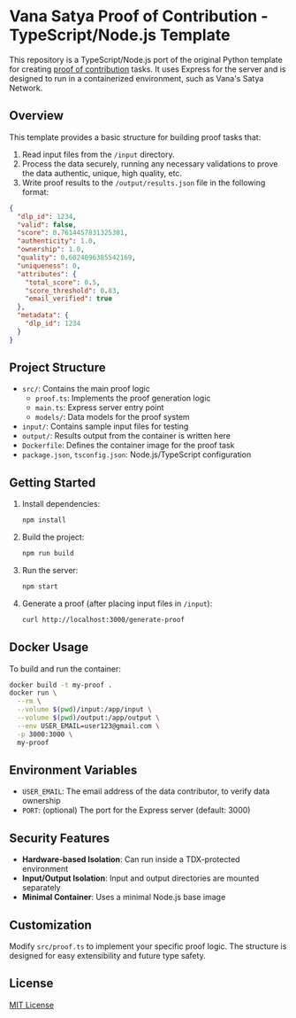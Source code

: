 # Vana Satya Proof of Contribution - TypeScript/Node.js Template

This repository is a TypeScript/Node.js port of the original Python template for creating [proof of contribution](https://docs.vana.org/docs/proof-of-contribution/) tasks. It uses Express for the server and is designed to run in a containerized environment, such as Vana's Satya Network.

## Overview

This template provides a basic structure for building proof tasks that:

1. Read input files from the `/input` directory.
2. Process the data securely, running any necessary validations to prove the data authentic, unique, high quality, etc.
3. Write proof results to the `/output/results.json` file in the following format:

```json
{
  "dlp_id": 1234,
  "valid": false,
  "score": 0.7614457831325301,
  "authenticity": 1.0,
  "ownership": 1.0,
  "quality": 0.6024096385542169,
  "uniqueness": 0,
  "attributes": {
    "total_score": 0.5,
    "score_threshold": 0.83,
    "email_verified": true
  },
  "metadata": {
    "dlp_id": 1234
  }
}
```

## Project Structure

- `src/`: Contains the main proof logic
    - `proof.ts`: Implements the proof generation logic
    - `main.ts`: Express server entry point
    - `models/`: Data models for the proof system
- `input/`: Contains sample input files for testing
- `output/`: Results output from the container is written here
- `Dockerfile`: Defines the container image for the proof task
- `package.json`, `tsconfig.json`: Node.js/TypeScript configuration

## Getting Started

1. Install dependencies:
   ```bash
   npm install
   ```
2. Build the project:
   ```bash
   npm run build
   ```
3. Run the server:
   ```bash
   npm start
   ```
4. Generate a proof (after placing input files in `/input`):
   ```bash
   curl http://localhost:3000/generate-proof
   ```

## Docker Usage

To build and run the container:

```bash
docker build -t my-proof .
docker run \
  --rm \
  --volume $(pwd)/input:/app/input \
  --volume $(pwd)/output:/app/output \
  --env USER_EMAIL=user123@gmail.com \
  -p 3000:3000 \
  my-proof
```

## Environment Variables

- `USER_EMAIL`: The email address of the data contributor, to verify data ownership
- `PORT`: (optional) The port for the Express server (default: 3000)

## Security Features

- **Hardware-based Isolation**: Can run inside a TDX-protected environment
- **Input/Output Isolation**: Input and output directories are mounted separately
- **Minimal Container**: Uses a minimal Node.js base image

## Customization

Modify `src/proof.ts` to implement your specific proof logic. The structure is designed for easy extensibility and future type safety.

## License

[MIT License](LICENSE)